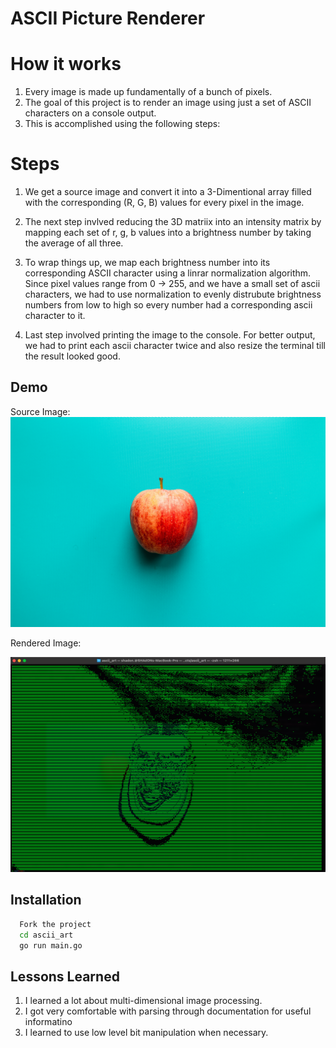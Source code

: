 
# ASCII Picture Renderer

# How it works
1. Every image is made up fundamentally of a bunch of pixels.
2. The goal of this project is to render an image using just a set of ASCII characters on a console output.
3. This is accomplished using the following steps:

# Steps

1. We get a source image and convert it into a 3-Dimentional array filled with the corresponding (R, G, B) values for every pixel in the image.

2. The next step invlved reducing the 3D matriix into an intensity matrix by mapping each set of r, g, b values into a brightness number by taking the average of all three.

3. To wrap things up, we map each brightness number into its corresponding ASCII character using a linrar normalization algorithm. Since pixel values range from 0 -> 255, and we have a small set of ascii characters, we had to use normalization to evenly distrubute brightness numbers from low to high so every number had a corresponding ascii character to it.

4. Last step involved printing the image to the console. For better output, we had to print each ascii character twice and also resize the terminal till the result looked good.


    

## Demo

Source Image: 
![Ascii_Apple](https://github.com/Emekaony/Ascii_Art/blob/main/assets/images/ascii_apple.jpg)

Rendered Image:

![Rendered_image](https://github.com/Emekaony/Ascii_Art/blob/main/assets/images/correct_ascii.png)



## Installation

```bash
  Fork the project
  cd ascii_art
  go run main.go
```
    
## Lessons Learned

1. I learned a lot about multi-dimensional image processing.
2. I got very comfortable with parsing through documentation for useful informatino
3. I learned to use low level bit manipulation when necessary.

